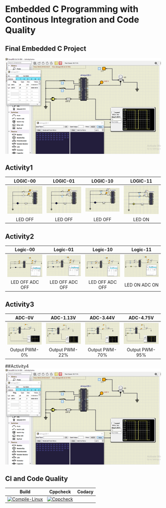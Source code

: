 # Embedded C Programming with Continous Integration and Code Quality

## Final Embedded C Project
![Final](https://github.com/swapnil99jakhi/EmbeddedC_LTTS/blob/7d229a5d0e1c936acbca834abfc260e8bb6fb2ae/images/finalproj.PNG)

## Activity1

|LOGIC-00|LOGIC-01|LOGIC-10|LOGIC-11
|:--:|:--:|:--:|:--:|
|![Logic 00](https://github.com/swapnil99jakhi/EmbeddedC_LTTS/blob/f48129aec1a4064580ac98b1d05a46b647111d5d/images/activity100.PNG)|![Logic 01](https://github.com/swapnil99jakhi/EmbeddedC_LTTS/blob/7b6da13e6e0efef1985a574b0e05ab9a352d4c60/images/activity101.PNG)|![Logic 10](https://github.com/swapnil99jakhi/EmbeddedC_LTTS/blob/f938fdd60faab6cd7b3a882e87ffe721f05dc889/images/activity110.PNG)|![Logic 11](https://github.com/swapnil99jakhi/EmbeddedC_LTTS/blob/7d229a5d0e1c936acbca834abfc260e8bb6fb2ae/images/activity111.PNG)|
|LED OFF|LED OFF|LED OFF|LED ON|

## Activity2

|Logic-00|Logic-01|Logic-10|Logic-11|  
|:--:|:--:|:--:|:--:|
|![Logic 00](https://github.com/swapnil99jakhi/EmbeddedC_LTTS/blob/7d229a5d0e1c936acbca834abfc260e8bb6fb2ae/images/activity200.PNG)|![Logic 01](https://github.com/swapnil99jakhi/EmbeddedC_LTTS/blob/7d229a5d0e1c936acbca834abfc260e8bb6fb2ae/images/activity201.PNG)|![Logic 10](https://github.com/swapnil99jakhi/EmbeddedC_LTTS/blob/7d229a5d0e1c936acbca834abfc260e8bb6fb2ae/images/activity210.PNG)|![Logic 11](https://github.com/swapnil99jakhi/EmbeddedC_LTTS/blob/7d229a5d0e1c936acbca834abfc260e8bb6fb2ae/images/activity211.PNG)|
|LED OFF ADC OFF|LED OFF ADC OFF|LED OFF ADC OFF|LED ON ADC ON|  

## Activity3

|ADC-0V|ADC-1.13V|ADC-3.44V|ADC-4.75V|
|:--:|:--:|:--:|:--:|
|![Logic 00](https://github.com/swapnil99jakhi/EmbeddedC_LTTS/blob/7d229a5d0e1c936acbca834abfc260e8bb6fb2ae/images/activity301.PNG)|![Logic 01](https://github.com/swapnil99jakhi/EmbeddedC_LTTS/blob/7d229a5d0e1c936acbca834abfc260e8bb6fb2ae/images/activity302.PNG)|![Logic 10](https://github.com/swapnil99jakhi/EmbeddedC_LTTS/blob/7d229a5d0e1c936acbca834abfc260e8bb6fb2ae/images/activity303.PNG)|![Logic 11](https://github.com/swapnil99jakhi/EmbeddedC_LTTS/blob/7d229a5d0e1c936acbca834abfc260e8bb6fb2ae/images/activity304.PNG)|
|Output PWM-0%|Output PWM-22%|Output PWM-70%|Output PWM-95%|

##Activity4
![Final](https://github.com/swapnil99jakhi/EmbeddedC_LTTS/blob/7d229a5d0e1c936acbca834abfc260e8bb6fb2ae/images/finalproj.PNG)
## CI and Code Quality

|Build|Cppcheck|Codacy|
|---|---|---|
|[![Compile-Linux](https://github.com/swapnil99jakhi/EmbeddedC_LTTS/actions/workflows/Compile.yml/badge.svg)](https://github.com/swapnil99jakhi/EmbeddedC_LTTS/actions/workflows/Compile.yml)|[![Cppcheck](https://github.com/swapnil99jakhi/EmbeddedC_LTTS/actions/workflows/CodeQuality.yml/badge.svg)](https://github.com/MohdHusainKhan/EmbeddedC_LTTS/actions/workflows/CodeQuality.yml)
